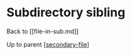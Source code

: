 # Subdirectory sibling

Back to [[file-in-sub.md]]

Up to parent [[secondary-file]]

[//begin]: # "Autogenerated link references for markdown compatibility"
[file-in-sub]: file-in-sub "File in Subdirectory"
[secondary-file]: ../secondary-file "Secondary file"
[//end]: # "Autogenerated link references"
